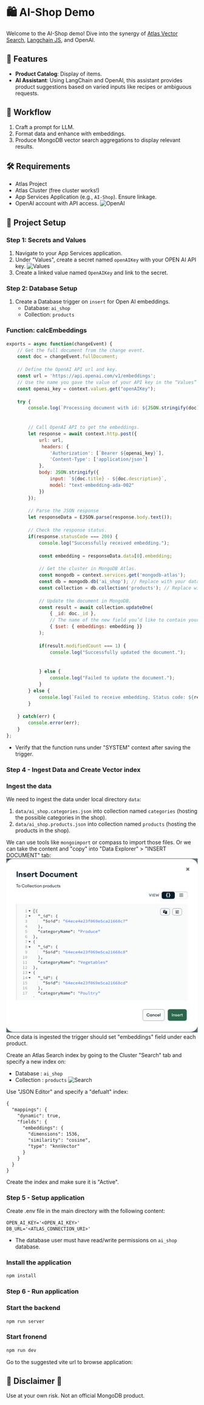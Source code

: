 # 🛍️ AI-Shop Demo

Welcome to the AI-Shop demo! Dive into the synergy of [Atlas Vector Search](https://www.mongodb.com/products/platform/atlas-vector-search), [Langchain JS](https://js.langchain.com/docs/get_started/introduction), and OpenAI.

## 🌟 **Features**
- **Product Catalog**: Display of items.
- **AI Assistant**: Using LangChain and OpenAI, this assistant provides product suggestions based on varied inputs like recipes or ambiguous requests.

## 🚀 **Workflow**
1. Craft a prompt for LLM.
2. Format data and enhance with embeddings.
3. Produce MongoDB vector search aggregations to display relevant results.

## 🛠️ **Requirements**
- Atlas Project
- Atlas Cluster (free cluster works!)
- App Services Application (e.g., `AI-Shop`). Ensure linkage.
- OpenAI account with API access.
   ![OpenAI](https://www.mongodb.com/developer/_next/image/?url=https%3A%2F%2Fimages.contentstack.io%2Fv3%2Fassets%2Fblt39790b633ee0d5a7%2Fblt35c951800e86f9b2%2F64931c80f7411b27b437e181%2F5.png&w=2048&q=75)
   
## 🔧 **Project Setup**
### **Step 1: Secrets and Values**
1. Navigate to your App Services application.
2. Under "Values", create a secret named `openAIKey` with your OPEN AI API key.
![Values](https://www.mongodb.com/developer/_next/image/?url=https%3A%2F%2Fimages.contentstack.io%2Fv3%2Fassets%2Fblt39790b633ee0d5a7%2Fblt5e3daa9f6d369a05%2F64931c66207042ceb986e0ff%2F4.png&w=2048&q=75)
3. Create a linked value named `OpenAIKey` and link to the secret.

### **Step 2: Database Setup**
1. Create a Database trigger on `insert` for Open AI embeddings.
   - Database: `ai_shop`
   - Collection: `products`
### **Function: calcEmbeddings**

```javascript
exports = async function(changeEvent) {
    // Get the full document from the change event.
    const doc = changeEvent.fullDocument;

    // Define the OpenAI API url and key.
    const url = 'https://api.openai.com/v1/embeddings';
    // Use the name you gave the value of your API key in the “Values” utility inside of App Services
    const openai_key = context.values.get("openAIKey");

    try {
        console.log(`Processing document with id: ${JSON.stringify(doc)}`);
        

        // Call OpenAI API to get the embeddings.
        let response = await context.http.post({
            url: url,
             headers: {
                'Authorization': [`Bearer ${openai_key}`],
                'Content-Type': ['application/json']
            },
            body: JSON.stringify({
                input: `${doc.title} - ${doc.description}`,
                model: "text-embedding-ada-002"
            })
        });

        // Parse the JSON response
        let responseData = EJSON.parse(response.body.text());

        // Check the response status.
        if(response.statusCode === 200) {
            console.log("Successfully received embedding.");

            const embedding = responseData.data[0].embedding;

            // Get the cluster in MongoDB Atlas.
            const mongodb = context.services.get('mongodb-atlas');
            const db = mongodb.db('ai_shop'); // Replace with your database name.
            const collection = db.collection('products'); // Replace with your collection name.

            // Update the document in MongoDB.
            const result = await collection.updateOne(
                { _id: doc._id },
                // The name of the new field you’d like to contain your embeddings.
                { $set: { embeddings: embedding }}
            );

            if(result.modifiedCount === 1) {
                console.log("Successfully updated the document.");
                
                
            } else {
                console.log("Failed to update the document.");
            }
        } else {
            console.log(`Failed to receive embedding. Status code: ${response.body.text()}`);
        }

    } catch(err) {
        console.error(err);
    }
};
```
- Verify that the function runs under "SYSTEM" context after saving the trigger.

### Step 4 - Ingest Data and Create Vector index

### Ingest the data
 
We need to ingest the data under local directory `data`:
1. `data/ai_shop.categories.json` into collection named `categories` (hosting the possible categories in the shop).
1. `data/ai_shop.products.json` into collection named `products` (hosting the products in the shop).

We can use tools like `mongoimport` or compass to import those files. Or we can take the content and "copy" into "Data Explorer" > "INSERT DOCUMENT" tab:
![insert](data/categories.png)
Once data is ingested the trigger should set "embeddings" field under each product.

Create an Atlas Search index by going to the Cluster "Search" tab and specify a new index on:
- Database : `ai_shop`
- Collection : `products`
  ![Search](https://www.mongodb.com/developer/_next/image/?url=https%3A%2F%2Fimages.contentstack.io%2Fv3%2Fassets%2Fblt39790b633ee0d5a7%2Fblt718e89ebafd68b26%2F64931d7ecc30bb78b6b072c7%2F10.png&w=2048&q=75)
  

Use "JSON Editor" and specify a "defualt" index:
```
{
  "mappings": {
    "dynamic": true,
    "fields": {
      "embeddings": {
        "dimensions": 1536,
        "similarity": "cosine",
        "type": "knnVector"
      }
    }
  }
}
```

Create the index and make sure it is "Active".



### Step 5 - Setup application

Create .env file in the main directory with the following content:
```
OPEN_AI_KEY='<OPEN_AI_KEY>'
DB_URL='<ATLAS_CONNECTION_URI>'
```
- The database user must have read/write permissions on `ai_shop` database.
### Install the application

```sh
npm install
```

### Step 6 - Run application

### Start the backend

```sh
npm run server
```

### Start fronend

```sh
npm run dev
```

Go to the suggested vite url to browse application:


## 🛑 Disclaimer 🛑
Use at your own risk. Not an official MongoDB product.


